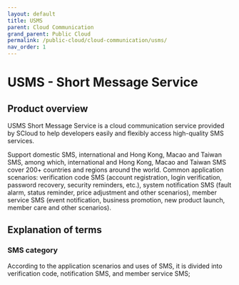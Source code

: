 ```yaml
---
layout: default
title: USMS
parent: Cloud Communication
grand_parent: Public Cloud
permalink: /public-cloud/cloud-communication/usms/
nav_order: 1
---
```


# USMS - Short Message Service
## Product overview

USMS Short Message Service is a cloud communication service provided by SCloud to help developers easily and flexibly access high-quality SMS services.

Support domestic SMS, international and Hong Kong, Macao and Taiwan SMS, among which, international and Hong Kong, Macao and Taiwan SMS cover 200+ countries and regions around the world. Common application scenarios: verification code SMS (account registration, login verification, password recovery, security reminders, etc.), system notification SMS (fault alarm, status reminder, price adjustment and other scenarios), member service SMS (event notification, business promotion, new product launch, member care and other scenarios).

## Explanation of terms
### SMS category
According to the application scenarios and uses of SMS, it is divided into verification code, notification SMS, and member service SMS;